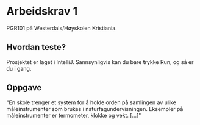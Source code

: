 # Arbeidskrav 1
PGR101 på Westerdals/Høyskolen Kristiania.

## Hvordan teste?
Prosjektet er laget i IntelliJ.
Sannsynligvis kan du bare trykke Run, og så er du i gang.

## Oppgave
"En skole trenger et system for å holde orden på samlingen av ulike måleinstrumenter som brukes i naturfagundervisningen. Eksempler på måleinstrumenter er termometer, klokke og vekt. […]"
